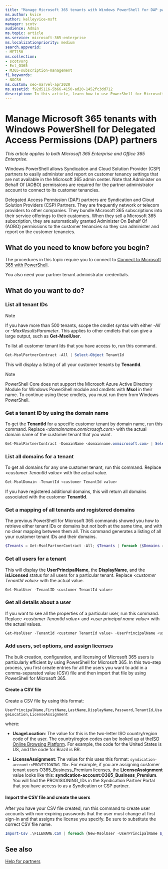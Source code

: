 ```yaml
---
title: "Manage Microsoft 365 tenants with Windows PowerShell for DAP partners"
ms.author: kvice
author: kelleyvice-msft
manager: scotv
audience: Admin
ms.topic: article
ms.service: microsoft-365-enterprise
ms.localizationpriority: medium
search.appverid:
- MET150
ms.collection:
- scotvorg
- Ent_O365
- M365-subscription-management
f1.keywords:
- NOCSH
ms.custom: seo-marvel-apr2020
ms.assetid: f92d5116-5b66-4150-ad20-1452fc3dd712
description: In this article, learn how to use PowerShell for Microsoft 365 to manage your customer tenancies.
---
```


# Manage Microsoft 365 tenants with Windows PowerShell for Delegated Access Permissions (DAP) partners

*This article applies to both Microsoft 365 Enterprise and Office 365 Enterprise.*

Windows PowerShell allows Syndication and Cloud Solution Provider (CSP) partners to easily administer and report on customer tenancy settings that are not available in the Microsoft 365 admin center. Note that Administer on Behalf Of (AOBO) permissions are required for the partner administrator account to connect to its customer tenancies.

Delegated Access Permission (DAP) partners are Syndication and Cloud Solution Providers (CSP) Partners. They are frequently network or telecom providers to other companies. They bundle Microsoft 365 subscriptions into their service offerings to their customers. When they sell a Microsoft 365 subscription, they are automatically granted Administer On Behalf Of (AOBO) permissions to the customer tenancies so they can administer and report on the customer tenancies.
## What do you need to know before you begin?

The procedures in this topic require you to connect to [Connect to Microsoft 365 with PowerShell](connect-to-microsoft-365-powershell.md).

You also need your partner tenant administrator credentials.

## What do you want to do?

### List all tenant IDs

> [!NOTE]
> If you have more than 500 tenants, scope the cmdlet syntax with either  _-All_ or _-MaxResultsParameter_. This applies to other cmdlets that can give a large output, such as **Get-MsolUser**.

To list all customer tenant Ids that you have access to, run this command.

```powershell
Get-MsolPartnerContract -All | Select-Object TenantId
```

This will display a listing of all your customer tenants by **TenantId**.

>[!Note]
>PowerShell Core does not support the Microsoft Azure Active Directory Module for Windows PowerShell module and cmdlets with **Msol** in their name. To continue using these cmdlets, you must run them from Windows PowerShell.
>

### Get a tenant ID by using the domain name

To get the **TenantId** for a specific customer tenant by domain name, run this command. Replace _<domainname.onmicrosoft.com>_ with the actual domain name of the customer tenant that you want.

```powershell
Get-MsolPartnerContract -DomainName <domainname.onmicrosoft.com> | Select-Object TenantId
```

### List all domains for a tenant

To get all domains for any one customer tenant, run this command. Replace  _\<customer TenantId value>_ with the actual value.

```powershell
Get-MsolDomain -TenantId <customer TenantId value>
```

If you have registered additional domains, this will return all domains associated with the customer **TenantId**.

### Get a mapping of all tenants and registered domains

The previous PowerShell for Microsoft 365 commands showed you how to retrieve either tenant IDs or domains but not both at the same time, and with no clear mapping between them all. This command generates a listing of all your customer tenant IDs and their domains.

```powershell
$Tenants = Get-MsolPartnerContract -All; $Tenants | foreach {$Domains = $_.TenantId; Get-MsolDomain -TenantId $Domains | fl @{Label="TenantId";Expression={$Domains}},name}
```

### Get all users for a tenant

This will display the **UserPrincipalName**, the **DisplayName**, and the **isLicensed** status for all users for a particular tenant. Replace _\<customer TenantId value>_ with the actual value.

```powershell
Get-MsolUser -TenantID <customer TenantId value>
```

### Get all details about a user

If you want to see all the properties of a particular user, run this command. Replace  _\<customer TenantId value>_ and _\<user principal name value>_ with the actual values.

```powershell
Get-MsolUser -TenantId <customer TenantId value> -UserPrincipalName <user principal name value>
```

### Add users, set options, and assign licenses

The bulk creation, configuration, and licensing of Microsoft 365 users is particularly efficient by using PowerShell for Microsoft 365. In this two-step process, you first create entries for all the users you want to add in a comma-separated value (CSV) file and then import that file by using PowerShell for Microsoft 365.

#### Create a CSV file

Create a CSV file by using this format:

`UserPrincipalName,FirstName,LastName,DisplayName,Password,TenantId,UsageLocation,LicenseAssignment`

where:

- **UsageLocation**: The value for this is the two-letter ISO country/region code of the user. The country/region codes can be looked up at the[ISO Online Browsing Platform](https://go.microsoft.com/fwlink/p/?LinkId=532703). For example, the code for the United States is US, and the code for Brazil is BR.

- **LicenseAssignment**: The value for this uses this format: `syndication-account:<PROVISIONING_ID>`. For example, if you are assigning customer tenant users O365_Business_Premium licenses, the **LicenseAssignment** value looks like this: **syndication-account:O365_Business_Premium**. You will find the PROVISIONING_IDs in the Syndication Partner Portal that you have access to as a Syndication or CSP partner.

#### Import the CSV file and create the users

After you have your CSV file created, run this command to create user accounts with non-expiring passwords that the user must change at first sign-in and that assigns the license you specify. Be sure to substitute the correct CSV file name.

```powershell
Import-Csv .\FILENAME.CSV | foreach {New-MsolUser -UserPrincipalName $_.UserPrincipalName -DisplayName $_.DisplayName -FirstName $_.FirstName -LastName $_.LastName -Password $_.Password -UsageLocation $_.UsageLocation -LicenseAssignment $_.LicenseAssignment -ForceChangePassword:$true -PasswordNeverExpires:$true -TenantId $_.TenantId}
```

## See also

[Help for partners](https://go.microsoft.com/fwlink/p/?LinkId=533477)
